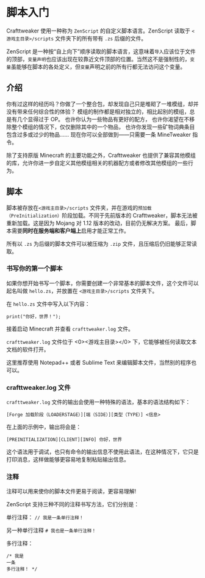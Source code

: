 # 脚本入门

Crafttweaker 使用一种称为 `ZenScript` 的自定义脚本语言。ZenScript 读取于 `<游戏主目录>/scripts` 文件夹下的所有带有 `.zs` 后缀的文件。

ZenScript 是一种按“自上向下”顺序读取的脚本语言，这意味着`导入`应该位于文件的顶部，`变量声明`也应该出现在较靠近文件顶部的位置。当然这不是强制性的，`变量`虽能够在脚本的各处定义，但`变量`声明之前的所有行都无法访问这个变量。


## 介绍

你有过这样的经历吗？你做了一个整合包，却发现自己只是堆砌了一堆模组，却并没有带来任何综合性的体验？ 模组的制作都是相对独立的，相比起别的模组，总是有几个显得过于 OP。 也许你认为一些物品有更好的配方， 也许你渴望在不移除整个模组的情况下，仅仅删除其中的一个物品， 也许你发现一些矿物词典条目包含过多或过少的物品…… 现在你可以全部做到——只需要一条 MineTweaker 指令。

除了支持原版 Minecraft 的主要功能之外，Crafttweaker 也提供了兼容其他模组的库，允许你进一步自定义其他模组相关的机器配方或者修改其他模组的一些行为。

## 脚本

脚本被存放在`<游戏主目录>/scripts` 文件夹，并在游戏的`预加载（PreInitialization）`阶段加载。不同于先前版本的 Crafttweaker，脚本无法被重新加载。这是因为 Mojang 对 1.12 版本的改动，目前仍无解决方案。 最后，脚本需要**同时在服务端和客户端上**启用才能正常工作。

所有以 `.zs` 为后缀的脚本文件可以被压缩为 `.zip` 文件，且压缩后仍旧能够正常读取。

### 书写你的第一个脚本

如果你想开始书写一个脚本，你需要创建一个非常基本的脚本文件，这个文件可以起名叫做 `hello.zs`，并放置在 `<游戏主目录>/scripts` 文件夹下。

在 `hello.zs` 文件中写入以下内容：

```zenscript
print("你好，世界！");
```

接着启动 Minecraft 并查看 `crafttweaker.log` 文件。

`crafttweaker.log` 文件位于 <0><游戏主目录></0> 下，它能够被任何读取文本文档的软件打开。

这里推荐使用 Notepad++ 或者 Sublime Text 来编辑脚本文件，当然别的程序也可以。

### crafttweaker.log 文件

` crafttweaker.log ` 文件的输出会使用一种特殊的语法，基本的语法结构如下：

```
[Forge 加载阶段（LOADERSTAGE）][端（SIDE）][类型（TYPE）] <信息>
```

在上面的示例中，输出将会是：

```
[PREINITIALIZATION][CLIENT][INFO] 你好，世界
```

这个语法用于调试，也只有命令的输出信息不使用此语法，在这种情况下，它只是打印消息，这样做能够更容易地复制粘贴输出信息。

### 注释

注释可以用来使你的脚本文件更易于阅读，更容易理解!

ZenScript 支持三种不同的注释书写方法，它们分别是：

单行注释： `// 我是一条单行注释！`

另一种单行注释 `# 我也是一条单行注释！`

多行注释：
```
/* 我是
一条
多行注释！ */
```
